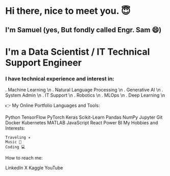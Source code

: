 
<!---
Enyaude/Enyaude is a ✨ special ✨ repository because its `README.md` (this file) appears on your GitHub profile.
You can click the Preview link to take a look at your changes.
--->

#                                Hi there, nice to meet you. 😇

##                                       I'm Samuel (yes, But fondly called Engr. Sam 😄)

#                                         I'm a Data Scientist / IT Technical Support Engineer

### I have technical experience and interest in:

. Machine Learning \n
. Natural Language Processing \n
. Generative AI \n
. System Admin \n
. IT Support \n
. Robotics \n
. MLOps \n
. Deep Learning \n

👉 My Online Portfolio
Languages and Tools:

Python TensorFlow PyTorch Keras Scikit-Learn Pandas NumPy Jupyter Git Docker Kubernetes MATLAB JavaScript React Power BI
My Hobbies and Interests:

    Traveling ✈
    Music 🎹
    Coding 💻

How to reach me:

LinkedIn X Kaggle YouTube
